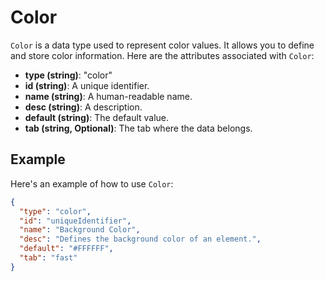 # Color

`Color` is a data type used to represent color values. It allows you to define and store color information. Here are the attributes associated with `Color`:

- **type (string)**: "color"
- **id (string)**: A unique identifier.
- **name (string)**: A human-readable name.
- **desc (string)**: A description.
- **default (string)**: The default value.
- **tab (string, Optional)**: The tab where the data belongs.

## Example

Here's an example of how to use `Color`:

```json
{
  "type": "color",
  "id": "uniqueIdentifier",
  "name": "Background Color",
  "desc": "Defines the background color of an element.",
  "default": "#FFFFFF",
  "tab": "fast"
}
